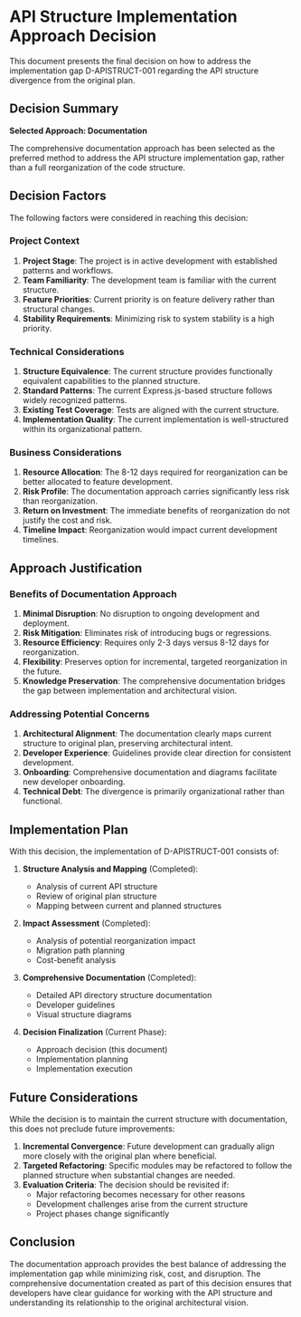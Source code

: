 # API Structure Implementation Approach Decision

This document presents the final decision on how to address the implementation gap D-APISTRUCT-001 regarding the API structure divergence from the original plan.

## Decision Summary

**Selected Approach: Documentation**

The comprehensive documentation approach has been selected as the preferred method to address the API structure implementation gap, rather than a full reorganization of the code structure.

## Decision Factors

The following factors were considered in reaching this decision:

### Project Context

1. **Project Stage**: The project is in active development with established patterns and workflows.
2. **Team Familiarity**: The development team is familiar with the current structure.
3. **Feature Priorities**: Current priority is on feature delivery rather than structural changes.
4. **Stability Requirements**: Minimizing risk to system stability is a high priority.

### Technical Considerations

1. **Structure Equivalence**: The current structure provides functionally equivalent capabilities to the planned structure.
2. **Standard Patterns**: The current Express.js-based structure follows widely recognized patterns.
3. **Existing Test Coverage**: Tests are aligned with the current structure.
4. **Implementation Quality**: The current implementation is well-structured within its organizational pattern.

### Business Considerations

1. **Resource Allocation**: The 8-12 days required for reorganization can be better allocated to feature development.
2. **Risk Profile**: The documentation approach carries significantly less risk than reorganization.
3. **Return on Investment**: The immediate benefits of reorganization do not justify the cost and risk.
4. **Timeline Impact**: Reorganization would impact current development timelines.

## Approach Justification

### Benefits of Documentation Approach

1. **Minimal Disruption**: No disruption to ongoing development and deployment.
2. **Risk Mitigation**: Eliminates risk of introducing bugs or regressions.
3. **Resource Efficiency**: Requires only 2-3 days versus 8-12 days for reorganization.
4. **Flexibility**: Preserves option for incremental, targeted reorganization in the future.
5. **Knowledge Preservation**: The comprehensive documentation bridges the gap between implementation and architectural vision.

### Addressing Potential Concerns

1. **Architectural Alignment**: The documentation clearly maps current structure to original plan, preserving architectural intent.
2. **Developer Experience**: Guidelines provide clear direction for consistent development.
3. **Onboarding**: Comprehensive documentation and diagrams facilitate new developer onboarding.
4. **Technical Debt**: The divergence is primarily organizational rather than functional.

## Implementation Plan

With this decision, the implementation of D-APISTRUCT-001 consists of:

1. **Structure Analysis and Mapping** (Completed):
   - Analysis of current API structure
   - Review of original plan structure
   - Mapping between current and planned structures

2. **Impact Assessment** (Completed):
   - Analysis of potential reorganization impact
   - Migration path planning
   - Cost-benefit analysis

3. **Comprehensive Documentation** (Completed):
   - Detailed API directory structure documentation
   - Developer guidelines
   - Visual structure diagrams

4. **Decision Finalization** (Current Phase):
   - Approach decision (this document)
   - Implementation planning
   - Implementation execution

## Future Considerations

While the decision is to maintain the current structure with documentation, this does not preclude future improvements:

1. **Incremental Convergence**: Future development can gradually align more closely with the original plan where beneficial.
2. **Targeted Refactoring**: Specific modules may be refactored to follow the planned structure when substantial changes are needed.
3. **Evaluation Criteria**: The decision should be revisited if:
   - Major refactoring becomes necessary for other reasons
   - Development challenges arise from the current structure
   - Project phases change significantly

## Conclusion

The documentation approach provides the best balance of addressing the implementation gap while minimizing risk, cost, and disruption. The comprehensive documentation created as part of this decision ensures that developers have clear guidance for working with the API structure and understanding its relationship to the original architectural vision. 